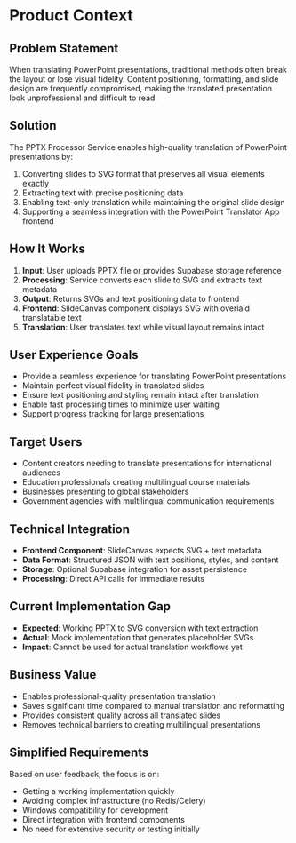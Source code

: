 # Product Context

## Problem Statement
When translating PowerPoint presentations, traditional methods often break the layout or lose visual fidelity. Content positioning, formatting, and slide design are frequently compromised, making the translated presentation look unprofessional and difficult to read.

## Solution
The PPTX Processor Service enables high-quality translation of PowerPoint presentations by:

1. Converting slides to SVG format that preserves all visual elements exactly
2. Extracting text with precise positioning data
3. Enabling text-only translation while maintaining the original slide design
4. Supporting a seamless integration with the PowerPoint Translator App frontend

## How It Works
1. **Input**: User uploads PPTX file or provides Supabase storage reference
2. **Processing**: Service converts each slide to SVG and extracts text metadata
3. **Output**: Returns SVGs and text positioning data to frontend
4. **Frontend**: SlideCanvas component displays SVG with overlaid translatable text
5. **Translation**: User translates text while visual layout remains intact

## User Experience Goals
- Provide a seamless experience for translating PowerPoint presentations
- Maintain perfect visual fidelity in translated slides
- Ensure text positioning and styling remain intact after translation
- Enable fast processing times to minimize user waiting
- Support progress tracking for large presentations

## Target Users
- Content creators needing to translate presentations for international audiences
- Education professionals creating multilingual course materials
- Businesses presenting to global stakeholders
- Government agencies with multilingual communication requirements

## Technical Integration
- **Frontend Component**: SlideCanvas expects SVG + text metadata
- **Data Format**: Structured JSON with text positions, styles, and content
- **Storage**: Optional Supabase integration for asset persistence
- **Processing**: Direct API calls for immediate results

## Current Implementation Gap
- **Expected**: Working PPTX to SVG conversion with text extraction
- **Actual**: Mock implementation that generates placeholder SVGs
- **Impact**: Cannot be used for actual translation workflows yet

## Business Value
- Enables professional-quality presentation translation
- Saves significant time compared to manual translation and reformatting
- Provides consistent quality across all translated slides
- Removes technical barriers to creating multilingual presentations

## Simplified Requirements
Based on user feedback, the focus is on:
- Getting a working implementation quickly
- Avoiding complex infrastructure (no Redis/Celery)
- Windows compatibility for development
- Direct integration with frontend components
- No need for extensive security or testing initially 